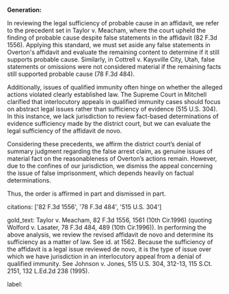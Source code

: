 **Generation:**

In reviewing the legal sufficiency of probable cause in an affidavit, we refer to the precedent set in Taylor v. Meacham, where the court upheld the finding of probable cause despite false statements in the affidavit (82 F.3d 1556). Applying this standard, we must set aside any false statements in Overton's affidavit and evaluate the remaining content to determine if it still supports probable cause. Similarly, in Cottrell v. Kaysville City, Utah, false statements or omissions were not considered material if the remaining facts still supported probable cause (78 F.3d 484).

Additionally, issues of qualified immunity often hinge on whether the alleged actions violated clearly established law. The Supreme Court in Mitchell clarified that interlocutory appeals in qualified immunity cases should focus on abstract legal issues rather than sufficiency of evidence (515 U.S. 304). In this instance, we lack jurisdiction to review fact-based determinations of evidence sufficiency made by the district court, but we can evaluate the legal sufficiency of the affidavit de novo.

Considering these precedents, we affirm the district court’s denial of summary judgment regarding the false arrest claim, as genuine issues of material fact on the reasonableness of Overton’s actions remain. However, due to the confines of our jurisdiction, we dismiss the appeal concerning the issue of false imprisonment, which depends heavily on factual determinations.

Thus, the order is affirmed in part and dismissed in part.

citations: ['82 F.3d 1556', '78 F.3d 484', '515 U.S. 304']

gold_text: Taylor v. Meacham, 82 F.3d 1556, 1561 (10th Cir.1996) (quoting Wolford v. Lasater, 78 F.3d 484, 489 (10th Cir.1996)). In performing the above analysis, we review the revised affidavit de novo and determine its sufficiency as a matter of law. See id. at 1562. Because the sufficiency of the affidavit is a legal issue reviewed de novo, it is the type of issue over which we have jurisdiction in an interlocutory appeal from a denial of qualified immunity. See Johnson v. Jones, 515 U.S. 304, 312-13, 115 S.Ct. 2151, 132 L.Ed.2d 238 (1995).

label: 